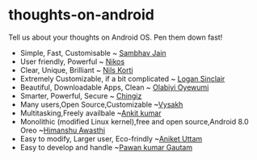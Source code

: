 # thoughts-on-android
Tell us about your thoughts on Android OS. Pen them down fast!

- Simple, Fast, Customisable ~ [Sambhav Jain](https://github.com/sambhav2612)
- User friendly, Powerful ~ [Nikos](https://github.com/nckmt)
- Clear, Unique, Brilliant ~ [Nils Korti](https://github.com/Doodlemon)
- Extremely Customizable, if a bit complicated ~ [Logan Sinclair](https://github.com/LoganS1)
- Beautiful, Downloadable Apps, Clean ~ [Olabiyi Oyewumi](https://github.com/brazil0149)
- Smarter, Powerful, Secure ~ [Chingiz](https://github.com/Chingiz)
- Many users,Open Source,Customizable ~[Vysakh](https://github.com/vysakh1997)
- Multitasking,Freely availbale ~[Ankit kumar](https://github.com/PrajapatiAnkit)
- Monolithic (modified Linux kernel),free and open source,Android 8.0 Oreo ~[Himanshu Awasthi](https://github.com/HimanshuAwasthi95)
- Easy to modify, Larger user, Eco-frindly ~[Aniket Uttam](https://github.com/uttamaniket)
- Easy to develop and handle ~[Pawan kumar Gautam](https://github.com/PAWAN-KUMAR-GAUTAM000)
